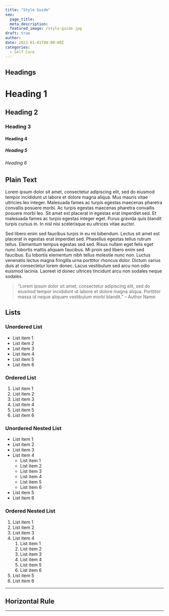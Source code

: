 ```yaml
---
title: "Style Guide"
seo:
  page_title:
  meta_description:
  featured_image: /style-guide.jpg
draft: true
author:
date: 2022-01-01T00:00:00Z
categories:
  - Self Care
---
```


## Headings

# Heading 1

## Heading 2

### Heading 3

#### Heading 4

##### Heading 5

###### Heading 6

## Plain Text

Lorem ipsum dolor sit amet, consectetur adipiscing elit, sed do eiusmod tempor incididunt ut labore et dolore magna aliqua. Mus mauris vitae ultricies leo integer. Malesuada fames ac turpis egestas maecenas pharetra convallis posuere morbi. Ac turpis egestas maecenas pharetra convallis posuere morbi leo. Sit amet est placerat in egestas erat imperdiet sed. Et malesuada fames ac turpis egestas integer eget. Purus gravida quis blandit turpis cursus in. In nisl nisi scelerisque eu ultrices vitae auctor.

Sed libero enim sed faucibus turpis in eu mi bibendum. Lectus sit amet est placerat in egestas erat imperdiet sed. Phasellus egestas tellus rutrum tellus. Elementum tempus egestas sed sed. Risus nullam eget felis eget nunc lobortis mattis aliquam faucibus. Mi proin sed libero enim sed faucibus. Eu lobortis elementum nibh tellus molestie nunc non. Luctus venenatis lectus magna fringilla urna porttitor rhoncus dolor. Dictum varius duis at consectetur lorem donec. Lacus vestibulum sed arcu non odio euismod lacinia. Laoreet id donec ultrices tincidunt arcu non sodales neque sodales.

> “Lorem ipsum dolor sit amet, consectetur adipiscing elit, sed do eiusmod tempor incididunt ut labore et dolore magna aliqua. Porttitor massa id neque aliquam vestibulum morbi blandit.” – Author Name

## Lists

### Unordered List

- List item 1
- List item 2
- List item 3
- List item 4
- List item 5
- List item 6

### Ordered List

1. List item 1
2. List item 2
3. List item 3
4. List item 4
5. List item 5
6. List item 6

### Unordered Nested List

- List item 1
- List item 2
- List item 3
- List item 4
  - List item 1
  - List item 2
  - List item 3
  - List item 4
  - List item 5
  - List item 6
- List item 5
- List item 6

### Ordered Nested List

1. List item 1
2. List item 2
3. List item 3
4. List item 4
   1. List item 1
   2. List item 2
   3. List item 3
   4. List item 4
   5. List item 5
   6. List item 6
5. List item 5
6. List item 6

---

## Horizontal Rule

---
